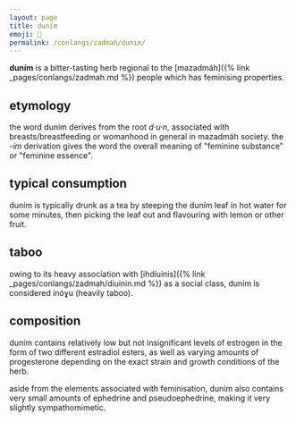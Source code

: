```yaml
---
layout: page
title: duním
emoji: 🍵
permalink: /conlangs/zadmah/dunim/
---
```

**duním** is a bitter-tasting herb regional to the [mazadmáh]({% link _pages/conlangs/zadmah.md %}) people which has feminising properties.

## etymology
the word duním derives from the root _d·u·n_, associated with breasts/breastfeeding or womanhood in general in mazadmáh society. the _-ím_ derivation gives the word the overall meaning of "feminine substance" or "feminine essence".

## typical consumption
duním is typically drunk as a tea by steeping the duním leaf in hot water for some minutes, then picking the leaf out and flavouring with lemon or other fruit.

## taboo
owing to its heavy association with [ihdíuinis]({% link _pages/conlangs/zadmah/diuinin.md %}) as a social class, duním is considered inóɣu (heavily taboo).

## composition
duním contains relatively low but not insignificant levels of estrogen in the form of two different estradiol esters, as well as varying amounts of progesterone depending on the exact strain and growth conditions of the herb.

aside from the elements associated with feminisation, duním also contains very small amounts of ephedrine and pseudoephedrine, making it very slightly sympathomimetic.